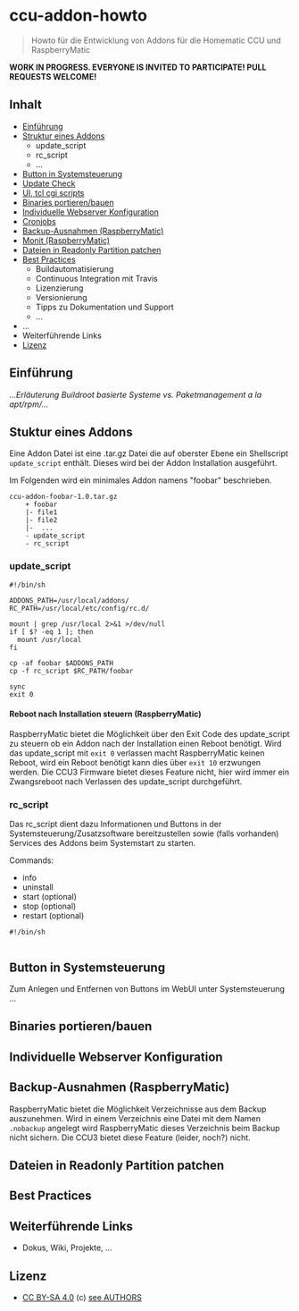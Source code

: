 # ccu-addon-howto

> Howto für die Entwicklung von Addons für die Homematic CCU und RaspberryMatic

**WORK IN PROGRESS. EVERYONE IS INVITED TO PARTICIPATE! PULL REQUESTS WELCOME!**

## Inhalt

* [Einführung](#einführung)
* [Struktur eines Addons]()
  * update_script
  * rc_script
  * ...
* [Button in Systemsteuerung]()
* [Update Check]()
* [UI, tcl cgi scripts]()
* [Binaries portieren/bauen]()
* [Individuelle Webserver Konfiguration]()
* [Cronjobs]()
* [Backup-Ausnahmen (RaspberryMatic)]()
* [Monit (RaspberryMatic)]()
* [Dateien in Readonly Partition patchen]()
* [Best Practices]()
  * Buildautomatisierung
  * Continuous Integration mit Travis
  * Lizenzierung
  * Versionierung
  * Tipps zu Dokumentation und Support
  * ...
* ...
* Weiterführende Links
* [Lizenz](#lizenz)

## Einführung

_...Erläuterung Buildroot basierte Systeme vs. Paketmanagement a la apt/rpm/..._


## Stuktur eines Addons

Eine Addon Datei ist eine .tar.gz Datei die auf oberster Ebene ein Shellscript `update_script` enthält. Dieses wird
bei der Addon Installation ausgeführt.

Im Folgenden wird ein minimales Addon namens "foobar" beschrieben. 


```
ccu-addon-foobar-1.0.tar.gz
    + foobar
    |- file1
    |- file2 
    |-  ... 
    - update_script
    - rc_script
```


### update_script

```
#!/bin/sh

ADDONS_PATH=/usr/local/addons/
RC_PATH=/usr/local/etc/config/rc.d/

mount | grep /usr/local 2>&1 >/dev/null
if [ $? -eq 1 ]; then
  mount /usr/local
fi

cp -af foobar $ADDONS_PATH
cp -f rc_script $RC_PATH/foobar

sync
exit 0
```

#### Reboot nach Installation steuern (RaspberryMatic)

RaspberryMatic bietet die Möglichkeit über den Exit Code des update_script zu steuern ob ein Addon nach der Installation 
einen Reboot benötigt. Wird das update_script mit `exit 0` verlassen macht RaspberryMatic keinen Reboot, wird ein Reboot 
benötigt kann dies über `exit 10` erzwungen werden. Die CCU3 Firmware bietet dieses Feature nicht, hier wird immer ein
Zwangsreboot nach Verlassen des update_script durchgeführt.

### rc_script

Das rc_script dient dazu Informationen und Buttons in der Systemsteuerung/Zusatzsoftware bereitzustellen sowie (falls
vorhanden) Services des Addons beim Systemstart zu starten.

Commands:
* info
* uninstall
* start (optional)
* stop (optional)
* restart (optional)

```
#!/bin/sh


```


## Button in Systemsteuerung

Zum Anlegen und Entfernen von Buttons im WebUI unter Systemsteuerung ...

## Binaries portieren/bauen

## Individuelle Webserver Konfiguration

## Backup-Ausnahmen (RaspberryMatic)

RaspberryMatic bietet die Möglichkeit Verzeichnisse aus dem Backup auszunehmen. Wird in einem Verzeichnis eine Datei
mit dem Namen `.nobackup` angelegt wird RaspberryMatic dieses Verzeichnis beim Backup nicht sichern. Die CCU3 bietet 
diese Feature (leider, noch?) nicht.

## Dateien in Readonly Partition patchen



## Best Practices

## Weiterführende Links

* Dokus, Wiki, Projekte, ...

## Lizenz

* [CC BY-SA 4.0](https://creativecommons.org/licenses/by-sa/4.0/legalcode.de) (c) [see AUTHORS](AUTHORS)